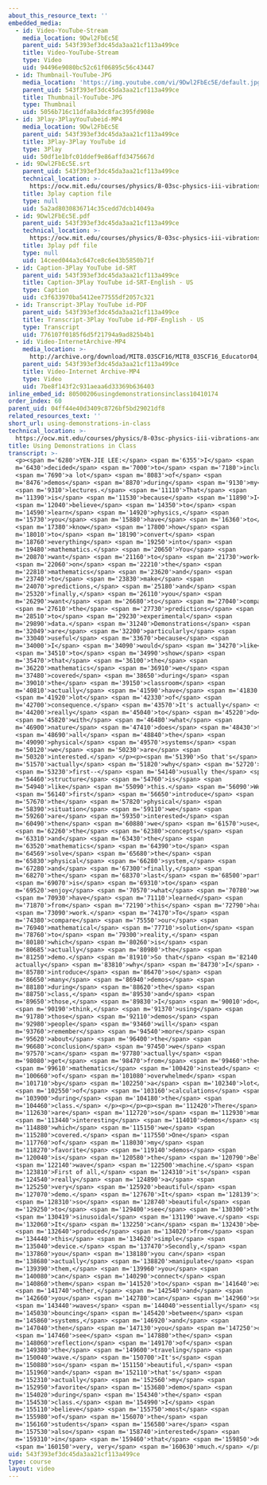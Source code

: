 ```yaml
---
about_this_resource_text: ''
embedded_media:
  - id: Video-YouTube-Stream
    media_location: 9Dwl2FbEc5E
    parent_uid: 543f393ef3dc45da3aa21cf113a499ce
    title: Video-YouTube-Stream
    type: Video
    uid: 94496e9080bc52c61f06895c56c43447
  - id: Thumbnail-YouTube-JPG
    media_location: 'https://img.youtube.com/vi/9Dwl2FbEc5E/default.jpg'
    parent_uid: 543f393ef3dc45da3aa21cf113a499ce
    title: Thumbnail-YouTube-JPG
    type: Thumbnail
    uid: 5056b716c11dfa8a3dc8fac395fd908e
  - id: 3Play-3PlayYouTubeid-MP4
    media_location: 9Dwl2FbEc5E
    parent_uid: 543f393ef3dc45da3aa21cf113a499ce
    title: 3Play-3Play YouTube id
    type: 3Play
    uid: 50df1e1bfc01ddef9e86affd3475667d
  - id: 9Dwl2FbEc5E.srt
    parent_uid: 543f393ef3dc45da3aa21cf113a499ce
    technical_location: >-
      https://ocw.mit.edu/courses/physics/8-03sc-physics-iii-vibrations-and-waves-fall-2016/instructor-insights/using-demonstrations-in-class/9Dwl2FbEc5E.srt
    title: 3play caption file
    type: null
    uid: 5a2ad8030836714c35cedd7dcb14049a
  - id: 9Dwl2FbEc5E.pdf
    parent_uid: 543f393ef3dc45da3aa21cf113a499ce
    technical_location: >-
      https://ocw.mit.edu/courses/physics/8-03sc-physics-iii-vibrations-and-waves-fall-2016/instructor-insights/using-demonstrations-in-class/9Dwl2FbEc5E.pdf
    title: 3play pdf file
    type: null
    uid: 14ceed044a3c647ce8c6e43b5850b71f
  - id: Caption-3Play YouTube id-SRT
    parent_uid: 543f393ef3dc45da3aa21cf113a499ce
    title: Caption-3Play YouTube id-SRT-English - US
    type: Caption
    uid: c3f633970ba5412ee77555df2057c321
  - id: Transcript-3Play YouTube id-PDF
    parent_uid: 543f393ef3dc45da3aa21cf113a499ce
    title: Transcript-3Play YouTube id-PDF-English - US
    type: Transcript
    uid: 776107f0185f6d5f21794a9ad825b4b1
  - id: Video-InternetArchive-MP4
    media_location: >-
      http://archive.org/download/MIT8.03SCF16/MIT8_03SCF16_Educator04_Using_Demos_in_Class_300k.mp4
    parent_uid: 543f393ef3dc45da3aa21cf113a499ce
    title: Video-Internet Archive-MP4
    type: Video
    uid: 7be8f143f2c931aeaa6d33369b636403
inline_embed_id: 80500206usingdemonstrationsinclass10410174
order_index: 60
parent_uid: 04ff44e40d3409c8726bf5bd29021df8
related_resources_text: ''
short_url: using-demonstrations-in-class
technical_location: >-
  https://ocw.mit.edu/courses/physics/8-03sc-physics-iii-vibrations-and-waves-fall-2016/instructor-insights/using-demonstrations-in-class
title: Using Demonstrations in Class
transcript: >-
  <p><span m='6280'>YEN-JIE LEE:</span> <span m='6355'>I</span> <span
  m='6430'>decided</span> <span m='7000'>to</span> <span m='7180'>include</span>
  <span m='7690'>a lot</span> <span m='8083'>of</span> <span
  m='8476'>demos</span> <span m='8870'>during</span> <span m='9130'>my</span>
  <span m='9310'>lectures.</span> <span m='11110'>That</span> <span
  m='11390'>is</span> <span m='11530'>because</span> <span m='11890'>I</span>
  <span m='12040'>believe</span> <span m='14350'>to</span> <span
  m='14590'>learn</span> <span m='14920'>physics,</span> <span
  m='15730'>you</span> <span m='15880'>have</span> <span m='16360'>to</span>
  <span m='17380'>know</span> <span m='17800'>how</span> <span
  m='18010'>to</span> <span m='18190'>convert</span> <span
  m='18760'>everything</span> <span m='19250'>into</span> <span
  m='19480'>mathematics.</span> <span m='20650'>You</span> <span
  m='20870'>want</span> <span m='21160'>to</span> <span m='21730'>work</span>
  <span m='22060'>on</span> <span m='22210'>the</span> <span
  m='22810'>mathematics</span> <span m='23620'>and</span> <span
  m='23740'>to</span> <span m='23830'>make</span> <span
  m='24070'>predictions,</span> <span m='25180'>and</span> <span
  m='25320'>finally,</span> <span m='26110'>you</span> <span
  m='26290'>want</span> <span m='26680'>to</span> <span m='27040'>compare</span>
  <span m='27610'>the</span> <span m='27730'>predictions</span> <span
  m='28510'>to</span> <span m='29230'>experimental</span> <span
  m='29890'>data.</span> <span m='31240'>Demonstrations</span> <span
  m='32049'>are</span> <span m='32200'>particularly</span> <span
  m='33040'>useful</span> <span m='33670'>because</span> <span
  m='34000'>I</span> <span m='34090'>would</span> <span m='34270'>like</span>
  <span m='34510'>to</span> <span m='34990'>show</span> <span
  m='35470'>that</span> <span m='36100'>the</span> <span
  m='36220'>mathematics</span> <span m='36910'>we</span> <span
  m='37480'>covered</span> <span m='38650'>during</span> <span
  m='39010'>the</span> <span m='39150'>classroom</span> <span
  m='40810'>actually</span> <span m='41590'>have</span> <span m='41830'>a</span>
  <span m='41920'>lot</span> <span m='42330'>of</span> <span
  m='42700'>consequence.</span> <span m='43570'>It's actually</span> <span
  m='44200'>really</span> <span m='45040'>to</span> <span m='45220'>do</span>
  <span m='45820'>with</span> <span m='46480'>what</span> <span
  m='46900'>nature</span> <span m='47410'>does</span> <span m='48430'>to</span>
  <span m='48690'>all</span> <span m='48840'>the</span> <span
  m='49090'>physical</span> <span m='49570'>systems</span> <span
  m='50120'>we</span> <span m='50230'>are</span> <span
  m='50320'>interested.</span> </p><p><span m='51390'>So that's</span> <span
  m='51570'>actually</span> <span m='51820'>why</span> <span m='52720'>we</span>
  <span m='53230'>first--</span> <span m='54140'>usually the</span> <span
  m='54460'>structure</span> <span m='54760'>is</span> <span
  m='54940'>like</span> <span m='55090'>this.</span> <span m='56090'>We</span>
  <span m='56140'>first</span> <span m='56650'>introduce</span> <span
  m='57670'>the</span> <span m='57820'>physical</span> <span
  m='58390'>situation</span> <span m='59110'>we</span> <span
  m='59260'>are</span> <span m='59350'>interested</span> <span
  m='60490'>then</span> <span m='60880'>we</span> <span m='61570'>use</span>
  <span m='62260'>the</span> <span m='62380'>concepts</span> <span
  m='63310'>and</span> <span m='63430'>the</span> <span
  m='63520'>mathematics</span> <span m='64390'>to</span> <span
  m='64569'>solve</span> <span m='65680'>the</span> <span
  m='65830'>physical</span> <span m='66280'>system,</span> <span
  m='67280'>and</span> <span m='67300'>finally,</span> <span
  m='68270'>the</span> <span m='68370'>last</span> <span m='68500'>part</span>
  <span m='69070'>is</span> <span m='69310'>to</span> <span
  m='69520'>enjoy</span> <span m='70570'>what</span> <span m='70780'>we</span>
  <span m='70930'>have</span> <span m='71110'>learned</span> <span
  m='71870'>from</span> <span m='72190'>this</span> <span m='72790'>hard</span>
  <span m='73090'>work.</span> <span m='74170'>To</span> <span
  m='74380'>compare</span> <span m='75550'>our</span> <span
  m='76940'>mathematical</span> <span m='77710'>solution</span> <span
  m='78760'>to</span> <span m='79300'>reality,</span> <span
  m='80180'>which</span> <span m='80260'>is</span> <span
  m='80685'>actually</span> <span m='80980'>the</span> <span
  m='81250'>demo.</span> <span m='81910'>So that</span> <span m='82140'>is
  actually</span> <span m='83810'>why</span> <span m='84730'>I</span> <span
  m='85780'>introduce</span> <span m='86470'>so</span> <span
  m='86650'>many</span> <span m='86940'>demos</span> <span
  m='88180'>during</span> <span m='88620'>the</span> <span
  m='88750'>class,</span> <span m='89530'>and</span> <span
  m='89650'>those,</span> <span m='89830'>I</span> <span m='90010'>do</span>
  <span m='90190'>think,</span> <span m='91370'>using</span> <span
  m='91780'>those</span> <span m='92110'>demos</span> <span
  m='92980'>people</span> <span m='93460'>will</span> <span
  m='93760'>remember</span> <span m='94540'>more</span> <span
  m='95620'>about</span> <span m='96400'>the</span> <span
  m='96680'>conclusion</span> <span m='97450'>we</span> <span
  m='97570'>can</span> <span m='97780'>actually</span> <span
  m='98080'>get</span> <span m='98470'>from</span> <span m='99460'>the</span>
  <span m='99610'>mathematics</span> <span m='100420'>instead</span> <span
  m='100660'>of</span> <span m='101080'>overwhelmed</span> <span
  m='101710'>by</span> <span m='102250'>a</span> <span m='102340'>lot</span>
  <span m='102550'>of</span> <span m='103160'>calculations</span> <span
  m='103900'>during</span> <span m='104180'>the</span> <span
  m='104460'>class.</span> </p><p></p><p><span m='112420'>There</span> <span
  m='112630'>are</span> <span m='112720'>so</span> <span m='112930'>many</span>
  <span m='113440'>interesting</span> <span m='114010'>demos</span> <span
  m='114880'>which</span> <span m='115150'>we</span> <span
  m='115280'>covered.</span> <span m='117550'>One</span> <span
  m='117760'>of</span> <span m='118030'>my</span> <span
  m='118270'>favorite</span> <span m='119140'>demos</span> <span
  m='120040'>is</span> <span m='120580'>the</span> <span m='120790'>Bell</span>
  <span m='122140'>wave</span> <span m='122500'>machine.</span> <span
  m='123810'>First of all,</span> <span m='124310'>it's</span> <span
  m='124540'>really</span> <span m='124890'>a</span> <span
  m='125250'>very</span> <span m='125920'>beautiful</span> <span
  m='127070'>demo.</span> <span m='127670'>It</span> <span m='128139'>is</span>
  <span m='128310'>so</span> <span m='128740'>beautiful</span> <span
  m='129250'>to</span> <span m='129400'>see</span> <span m='130300'>the</span>
  <span m='130419'>sinusoidal</span> <span m='131190'>wave.</span> <span
  m='132060'>It</span> <span m='132250'>can</span> <span m='132430'>be</span>
  <span m='132640'>produced</span> <span m='134020'>from</span> <span
  m='134440'>this</span> <span m='134620'>simple</span> <span
  m='135040'>device.</span> <span m='137470'>Secondly,</span> <span
  m='137860'>you</span> <span m='138180'>you can</span> <span
  m='138680'>actually</span> <span m='138820'>manipulate</span> <span
  m='139390'>them,</span> <span m='139960'>you</span> <span
  m='140080'>can</span> <span m='140290'>connect</span> <span
  m='140860'>them</span> <span m='141520'>to</span> <span m='141640'>each</span>
  <span m='141740'>other,</span> <span m='142540'>and</span> <span
  m='142660'>you</span> <span m='142780'>can</span> <span m='142960'>see</span>
  <span m='143440'>waves</span> <span m='144040'>essentially</span> <span
  m='145030'>bouncing</span> <span m='145420'>between</span> <span
  m='145860'>systems,</span> <span m='146920'>and</span> <span
  m='147040'>then</span> <span m='147130'>you</span> <span m='147250'>can</span>
  <span m='147460'>see</span> <span m='147880'>the</span> <span
  m='148060'>reflection</span> <span m='149170'>of</span> <span
  m='149380'>the</span> <span m='149600'>traveling</span> <span
  m='150040'>wave.</span> <span m='150700'>It's</span> <span
  m='150880'>so</span> <span m='151150'>beautiful,</span> <span
  m='151960'>and</span> <span m='152110'>that's</span> <span
  m='152310'>actually</span> <span m='152560'>my</span> <span
  m='152950'>favorite</span> <span m='153680'>demo</span> <span
  m='154020'>during</span> <span m='154340'>the</span> <span
  m='154530'>class.</span> <span m='154990'>I</span> <span
  m='155110'>believe</span> <span m='155750'>most</span> <span
  m='155980'>of</span> <span m='156070'>the</span> <span
  m='156160'>students</span> <span m='156580'>are</span> <span
  m='157530'>also</span> <span m='158740'>interested</span> <span
  m='159310'>in</span> <span m='159460'>that</span> <span m='159850'>demo</span>
  <span m='160150'>very, very</span> <span m='160630'>much.</span> </p>
uid: 543f393ef3dc45da3aa21cf113a499ce
type: course
layout: video
---
```

